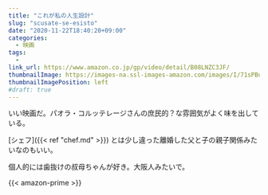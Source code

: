 ```yaml
---
title: "これが私の人生設計"
slug: "scusate-se-esisto"
date: "2020-11-22T18:40:20+09:00"
categories:
  - 映画
tags:
  - 
link_url: https://www.amazon.co.jp/gp/video/detail/B08LNZC3JF/
thumbnailImage: https://images-na.ssl-images-amazon.com/images/I/71sPBuVG3-L._SX300_.jpg
thumbnailImagePosition: left
#draft: true
---
```

いい映画だ。パオラ・コルッテレージさんの庶民的？な雰囲気がよく味を出している。
<!--more-->

[シェフ]({{< ref "chef.md" >}}) とは少し違った離婚した父と子の親子関係みたいなのもいい。

個人的には歯抜けの叔母ちゃんが好き。大阪人みたいで。

{{< amazon-prime >}}
